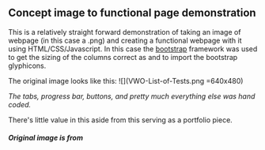 ## Concept image to functional page demonstration

This is a relatively straight forward demonstration of taking an image of
webpage (in this case a .png) and creating a functional webpage with it using
HTML/CSS/Javascript.  In this case the [bootstrap](http://www.getbootstrap.com)
framework was used to get the sizing of the columns correct as and to import the
bootstrap glyphicons.

The original image looks like this:
![](VWO-List-of-Tests.png =640x480)

_The tabs, progress bar, buttons, and pretty much everything else was hand
coded._

There's little value in this aside from this serving as a portfolio piece.

##### Original image is from [](https://www.ventureharbour.com/wp-content/uploads/2014/05/VWO-List-of-Tests.png)
